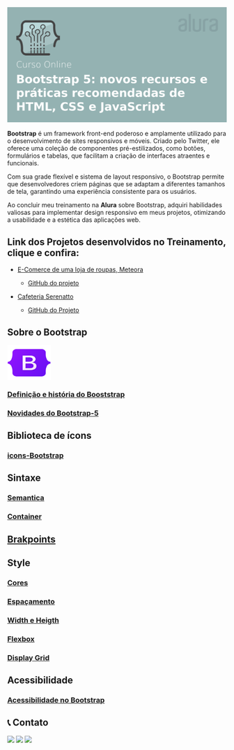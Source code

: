 <img src="./img/curso-bootstrap-5-Alura.webp">

**Bootstrap** é um framework front-end poderoso e amplamente utilizado para o desenvolvimento de sites responsivos e móveis. Criado pelo Twitter, ele oferece uma coleção de componentes pré-estilizados, como botões, formulários e tabelas, que facilitam a criação de interfaces atraentes e funcionais. 

Com sua grade flexível e sistema de layout responsivo, o Bootstrap permite que desenvolvedores criem páginas que se adaptam a diferentes tamanhos de tela, garantindo uma experiência consistente para os usuários. 

Ao concluir meu treinamento na **Alura** sobre Bootstrap, adquiri habilidades valiosas para implementar design responsivo em meus projetos, otimizando a usabilidade e a estética das aplicações web.

## Link dos Projetos desenvolvidos no Treinamento, clique e confira:

- [E-Comerce de uma loja de roupas, Meteora](https://misael1981.github.io/meteora/)
   - [GitHub do projeto](https://github.com/Misael1981/meteora)

- [Cafeteria Serenatto](https://misael1981.github.io/cafeteria-serenatto/)
   - [GitHub do Projeto](https://github.com/Misael1981/cafeteria-serenatto)



## Sobre o Bootstrap 
<div>
   <img align="center" alt="Misael-Js" height="80" width="100" src="https://raw.githubusercontent.com/devicons/devicon/master/icons/bootstrap/bootstrap-original.svg">
</div>

### [Definição e história do Booststrap](./definicao/definicao-bootstrap.md)

### [Novidades do Bootstrap-5](./biblioteca-bootstrap/)

## Biblioteca de ícons

### [icons-Bootstrap](./biblioteca-bootstrap/biblioteca-icons.md)

## Sintaxe

### [Semantica](./sintaxe/semantica.md)

### [Container](./sintaxe/container.md)

## [Brakpoints](./sintaxe/breakpoints.md)

## Style

### [Cores](./style/cores.md)

### [Espaçamento](./style/espacamento.md)

### [Width e Heigth](./style/tamanho-largura.md)

### [Flexbox](./style/flexbox.md)

### [Display Grid](./style/grid.md)

## Acessibilidade

### [Acessibilidade no Bootstrap](./acessibilidade/acassibilidade.md)

<h2> 📞 Contato</h2>
<div> 
  <a href="https://instagram.com/misaelvborges" target="_blank"><img src="https://img.shields.io/badge/-Instagram-%23E4405F?style=for-the-badge&logo=instagram&logoColor=white" target="_blank"></a>
  <a href = "mailto:misaelborges1981@gmail.com"><img src="https://img.shields.io/badge/-Gmail-%23333?style=for-the-badge&logo=gmail&logoColor=white" target="_blank"></a>
  <a href="https://www.linkedin.com/in/misael-borges-dev/" target="_blank"><img src="https://img.shields.io/badge/-LinkedIn-%230077B5?style=for-the-badge&logo=linkedin&logoColor=white" target="_blank"></a> 
  </div>
